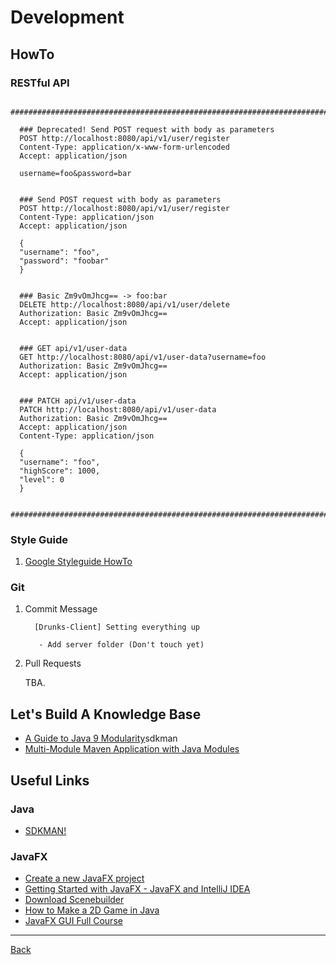 # Development

## HowTo

### RESTful API

      ########################################################################################################################
      
      ### Deprecated! Send POST request with body as parameters
      POST http://localhost:8080/api/v1/user/register
      Content-Type: application/x-www-form-urlencoded
      Accept: application/json
      
      username=foo&password=bar
      
      
      ### Send POST request with body as parameters
      POST http://localhost:8080/api/v1/user/register
      Content-Type: application/json
      Accept: application/json
      
      {
      "username": "foo",
      "password": "foobar"
      }
      
      
      ### Basic Zm9vOmJhcg== -> foo:bar
      DELETE http://localhost:8080/api/v1/user/delete
      Authorization: Basic Zm9vOmJhcg==
      Accept: application/json
      
      
      ### GET api/v1/user-data
      GET http://localhost:8080/api/v1/user-data?username=foo
      Authorization: Basic Zm9vOmJhcg==
      Accept: application/json
      
      
      ### PATCH api/v1/user-data
      PATCH http://localhost:8080/api/v1/user-data
      Authorization: Basic Zm9vOmJhcg==
      Accept: application/json
      Content-Type: application/json
      
      {
      "username": "foo",
      "highScore": 1000,
      "level": 0
      }
      
      ########################################################################################################################

### Style Guide

1. [Google Styleguide HowTo](https://medium.com/swlh/configuring-google-style-guide-for-java-for-intellij-c727af4ef248)

### Git

1. Commit Message

    ```text
      [Drunks-Client] Setting everything up
    
       - Add server folder (Don't touch yet)
    ```

2. Pull Requests

   TBA.

## Let's Build A Knowledge Base

- [A Guide to Java 9 Modularity](https://www.baeldung.com/java-9-modularity)sdkman
- [Multi-Module Maven Application with Java Modules](https://www.baeldung.com/maven-multi-module-project-java-jpms)

## Useful Links

### Java

- [SDKMAN!](https://sdkman.io/)

### JavaFX

- [Create a new JavaFX project](https://www.jetbrains.com/help/idea/javafx.html)
- [Getting Started with JavaFX - JavaFX and IntelliJ IDEA](https://openjfx.io/openjfx-docs/#install-javafx)
- [Download Scenebuilder](https://gluonhq.com/products/scene-builder/x)
- [How to Make a 2D Game in Java](https://www.youtube.com/playlist?list=PL_QPQmz5C6WUF-pOQDsbsKbaBZqXj4qSq)
- [JavaFX GUI Full Course](https://youtu.be/9XJicRt_FaI)

---

[Back](../README.md)
